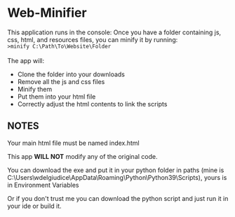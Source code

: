 # Web-Minifier
This application runs in the console: Once you have a folder containing js, css, html, and resources files, 
you can minify it by running: <br> <code>>minify C:\Path\To\Website\Folder </code> <br> <br>
The app will:
- Clone the folder into your downloads
- Remove all the js and css files
- Minify them
- Put them into your html file
- Correctly adjust the html contents to link the scripts

NOTES
---------------
Your main html file must be named index.html

This app **WILL NOT** modify any of the original code.

You can download the exe and put it in your python folder in paths (mine is C:\Users\wdelgiudice\AppData\Roaming\Python\Python39\Scripts), yours is in Environment Variables

Or if you don't trust me you can download the python script and just run it in your ide or build it.
